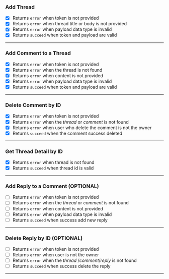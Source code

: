### Add Thread

- [x] Returns `error` when token is not provided
- [x] Returns `error` when thread title or body is not provided
- [x] Returns `error` when payload data type is invalid
- [x] Returns `succeed` when token and payload are valid

---

### Add Comment to a Thread

- [x] Returns `error` when token is not provided
- [x] Returns `error` when the thread is not found
- [x] Returns `error` when content is not provided
- [x] Returns `error` when payload data type is invalid
- [x] Returns `succeed` when token and payload are valid

---

### Delete Comment by ID

- [x] Returns `error` when token is not provided
- [x] Returns `error` when the _thread_ or _comment_ is not found
- [x] Returns `error` when user who delete the comment is not the owner
- [x] Returns `succeed` when the comment success deleted

---

### Get Thread Detail by ID

- [x] Returns `error` when thread is not found
- [x] Returns `succeed` when thread id is valid

---

### Add Reply to a Comment **(OPTIONAL)**

- [ ] Returns `error` when token is not provided
- [ ] Returns `error` when the _thread_ or _comment_ is not found
- [ ] Returns `error` when content is not provided
- [ ] Returns `error` when payload data type is invalid
- [ ] Returns `succeed` when success add new reply

---

### Delete Reply by ID **(OPTIONAL)**

- [ ] Returns `error` when token is not provided
- [ ] Returns `error` when user is not the owner
- [ ] Returns `error` when the _thread_ /_comment_/_reply_ is not found
- [ ] Returns `succeed` when success delete the reply

---
